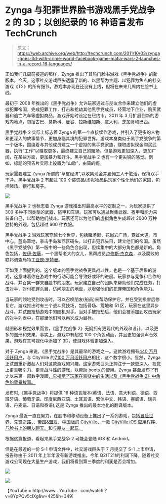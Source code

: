 # Zynga 与犯罪世界脸书游戏黑手党战争 2 的 3D；以创纪录的 16 种语言发布 TechCrunch

> 原文：<https://web.archive.org/web/http://techcrunch.com/2011/10/03/zynga-goes-3d-with-crime-world-facebook-game-mafia-wars-2-launches-in-a-record-16-languages/>

正如我们几周前报道的那样，Zynga 推出了其热门脸书游戏《黑手党战争》的新版本。今天，这家社交游戏巨头透露了新的、以黑帮为主题、以犯罪为焦点的社交游戏《T2》的所有细节。游戏本身现在还没有上线，但将在未来几周内在脸书上线。

最初于 2008 年推出的《黑手党战争》允许玩家通过与朋友合作来建立他们的虚拟犯罪帝国，完成犯罪工作，打击和抢劫其他黑手党成员，经营地下企业，购买武器和逃亡汽车等虚拟商品。游戏开始时设定在纽约市，2011 年 3 月扩展到新的游戏内地点，包括古巴、莫斯科、曼谷、拉斯维加斯、意大利、芝加哥和巴西。

黑手党战争 2 实际上标志着 Zynga 的第一个直接续作游戏，并引入了更多的人物和更深入的故事情节，更加身临其境的犯罪世界。游戏本身类似于黑手党战争的第一个版本，围绕着与其他成员建立一个虚拟的黑手党家族，赚取虚拟现金购买武器，执行“工作”以赚取更多，最终建立自己的赌场。但是游戏更加深入，更加广阔，在某些方面，更加暴力和好斗。黑手党战争 2 也有一个更尖锐的感觉。例如，标题的预告片实际上设置为“山歌”，由简的瘾。

玩家需要建立 Zynga 所谓的“草皮经济”,以收集现金并雇佣工人干脏活，保持双手干净。黑手党战争 2 有超过 100 个装饰品/虚拟物品供玩家个性化他们的家园，包括赌场、银行和房子。

![](img/e3701d7b33e2a85c667ab7c55774edf0.png)

黑手党战争 2 也标志着 Zynga 游戏推出时最高水平的定制之一，为玩家提供了 300 多种不同类型的武器，盔甲和车辆。玩家可以通过聚集武器、盔甲和能力来装备自己，以帮助他们战斗。玩家还可以为他们的虚拟角色生成超过 2000 万种独特的外观，包括超过 600 件衣服。

黑手党战争 2 游戏玩家穿越七个世界，包括赌场街，花岗岩广场，霓虹大道，市中心，蓝鸟草地，拳击手岛和西区码头，以打击犯罪头目，建立他们的帝国。虽然《黑手党战争》第一版中的一些角色会出现，但续集中的大部分角色都是新的。角色包括，[佐伊·佐藤](https://web.archive.org/web/20230204233729/http://mafiawars2.com/the-game/characters/zoe-sato/)，一个黑帮老大的女儿，黑帮成员[卢修斯·杰克森](https://web.archive.org/web/20230204233729/http://mafiawars2.com/the-game/characters/lucius-jackson/)，以及腐败的联邦调查局特工[亚瑟·罗特曼](https://web.archive.org/web/20230204233729/http://mafiawars2.com/the-game/characters/arthur-roteman/)。

正如我上面提到的，这个版本的黑手党战争更具战斗性，也是一个基于后果的游戏，这意味着你在游戏中的行动可能会导致好或坏的进展。玩家参与竞争和合作的战斗，并召集一群来自脸书的朋友。玩家建立自己的团队来帮助他们完成任务，打击对手，对付犯罪头目，访问朋友的地盘，以增强他们的犯罪帝国和角色能力。

当玩家的领地受到攻击时，可以召唤朋友(船员)来帮助保护它，并在受到损害后修复它。游戏推出时有三个战斗竞技场，包括骨场、荒地和 51 区，玩家在这里异步战斗，并试图抢劫游戏中的随机对手。当对手被抢劫后，他们会被添加到攻击玩家的对手列表中，在那里他们可以再次成为目标。

就图形和视觉效果而言，《黑手党战争 2》无疑拥有更现代的外观和设计，以及更多的图形和效果。事实上，游戏中有超过 100 个角色动画，并且更加强调声音效果，游戏在其可视化中添加了 3D，使游戏体验更加深入。

对于 Zynga 来说，《黑手党战争》是其最早的游戏之一。这款游戏拥有[440 万月活跃用户](https://web.archive.org/web/20230204233729/http://www.appdata.com/apps/facebook/10979261223-mafia-wars)，与 CityVille 的[7100 万月活跃用户](https://web.archive.org/web/20230204233729/http://www.appdata.com/apps/facebook/291549705119-cityville)相比，这个数字很小。显然，Zynga 正试图重新激起人们对这款游戏的兴趣，这家游戏巨头正押注于一款更深入、视觉上更具吸引力、更具战斗性的游戏，以帮助 boots 的使用。Zynga 甚至发布了有史以来第一部数字漫画[，它揭示了玩家在监狱中的生活以及《黑手党战争 2》中角色的背景故事。](https://web.archive.org/web/20230204233729/http://mafiawars2.com/comic/)

发布时,《黑手党战争》将提供 16 种语言版本(英语、法语、意大利语、德语、西班牙语、葡萄牙语、印度尼西亚语、土耳其语、繁体中文、韩语、挪威语、瑞典语、丹麦语、日语和泰语),这是 Zynga 推出的最本地化的翻译版本。

Zynga 最近一直在努力，在脸书和移动设备上推出了一系列游戏，包括[冒险世界](https://web.archive.org/web/20230204233729/https://techcrunch.com/2011/09/01/zynga-debuts-largest-most-feature-rich-multi-dimensional-facebook-game-to-date-adventure-world/)、[先锋之路、](https://web.archive.org/web/20230204233729/https://techcrunch.com/2011/08/12/after-frontierville-zynga-channels-the-wild-west-again-for-facebook-game-the-pioneer-trail/)、[帝国&盟友](https://web.archive.org/web/20230204233729/https://techcrunch.com/2011/05/31/zynga-channels-settlers-of-catan-in-new-social-combat-game-empires-allies-debuts-in-12-languages/)、[中国版的 CityVille、](https://web.archive.org/web/20230204233729/https://techcrunch.com/2011/07/25/zynga-partners-with-tencent-to-launch-localized-chinese-version-of-cityville/)一款 [CityVille iOS 应用程序](https://web.archive.org/web/20230204233729/https://techcrunch.com/2011/06/15/zynga-wants-you-to-build-your-neighborhood-with-cityville-hometown-ios-app/)、[与脸书上的朋友聊天、](https://web.archive.org/web/20230204233729/https://techcrunch.com/2011/08/01/zynga-brings-scrabble-like-words-with-friends-to-the-web-with-new-facebook-game/)和[与朋友一起玩。](https://web.archive.org/web/20230204233729/https://techcrunch.com/2011/06/06/zynga-turns-hangman-into-a-social-ios-game-with-the-debut-of-hanging-with-friends/)

根据这篇报道，看起来黑手党战争 2 可能会登陆 iOS 和 Android。

但是在最近的一份 S-1 申请文件中，社交游戏巨头于 7 月提交了 S-1 上市申请，报告称由于 2011 年上半年没有新游戏推出，今年 Q2(T21)的利润下降。随着社交游戏公司现在大量生产游戏，我们将看到第三季度的利润是否会增加。

![](img/d2f0afe404196fc6807efa71e44f398c.png)

![](img/bd04e5b8cbee75756b51819dbb899c1f.png)

【YouTube = http://www . YouTube . com/watch？v=8YpPQv5cIXg&w=425&h=349]